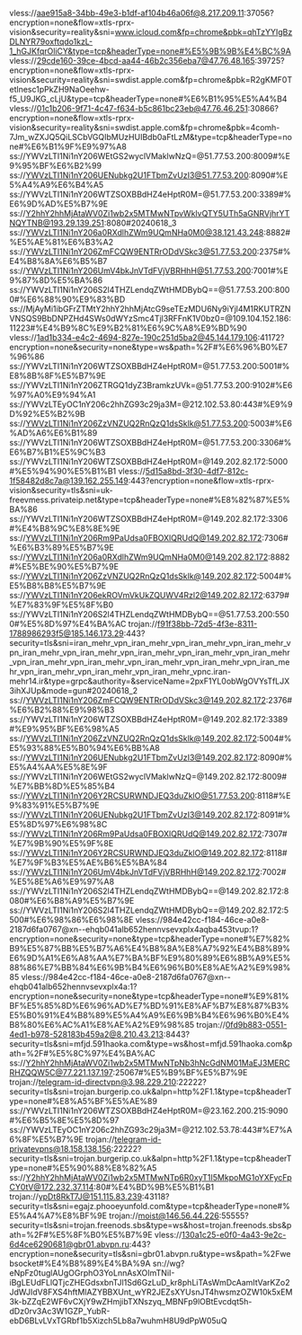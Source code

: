 vless://aae915a8-34bb-49e3-b1df-af104b46a06f@8.217.209.11:37056?encryption=none&flow=xtls-rprx-vision&security=reality&sni=www.icloud.com&fp=chrome&pbk=qhTzYYIgBzDLNYR79oxftqdo1kzL-1_hGJKfqrOliCY&type=tcp&headerType=none#%E5%9B%9B%E4%BC%9A
vless://29cde160-39ce-4bcd-aa44-46b2c356eba7@47.76.48.165:39725?encryption=none&flow=xtls-rprx-vision&security=reality&sni=swdist.apple.com&fp=chrome&pbk=R2gKMF0Tetlnesc1pPkZH9NaOeehw-f5_U9JKG_cLjU&type=tcp&headerType=none#%E6%B1%95%E5%A4%B4
vless://01c1b206-9f71-4c47-f634-b5c861bc23eb@47.76.46.251:30866?encryption=none&flow=xtls-rprx-vision&security=reality&sni=swdist.apple.com&fp=chrome&pbk=4comh-7Jm_wZXJQ5QiLSCbVGQIbMUzHUIBdb0aFtLzM&type=tcp&headerType=none#%E6%B1%9F%E9%97%A8
ss://YWVzLTI1Ni1nY206WEtGS2wyclVMaklwNzQ=@51.77.53.200:8009#%E9%95%BF%E6%B2%99
ss://YWVzLTI1Ni1nY206UENubkg2U1FTbmZvUzI3@51.77.53.200:8090#%E5%A4%A9%E6%B4%A5
ss://YWVzLTI1Ni1nY206WTZSOXBBdHZ4eHptR0M=@51.77.53.200:3389#%E6%9D%AD%E5%B7%9E
ss://Y2hhY2hhMjAtaWV0Zi1wb2x5MTMwNTpvWklvQTY5UTh5aGNRVjhrYTNQYTNB@193.29.139.251:8080#20240618_3
ss://YWVzLTI1Ni1nY206a0RXdlhZWm9UQmNHa0M0@38.121.43.248:8882#%E5%AE%81%E6%B3%A2
ss://YWVzLTI1Ni1nY206ZmFCQW9ENTRrODdVSkc3@51.77.53.200:2375#%E4%B8%8A%E6%B5%B7
ss://YWVzLTI1Ni1nY206UmV4bkJnVTdFVjVBRHhH@51.77.53.200:7001#%E9%87%8D%E5%BA%86
ss://YWVzLTI1Ni1nY206S2l4THZLendqZWtHMDBybQ==@51.77.53.200:8000#%E6%88%90%E9%83%BD
ss://MjAyMi1ibGFrZTMtY2hhY2hhMjAtcG9seTEzMDU6Ny9iYjl4M1RKUTRZNVNSQS9BbDNPZHd4SWs0dWYzSmc4Tjl3RFFnK1V0bz0=@109.104.152.186:11223#%E4%B9%8C%E9%B2%81%E6%9C%A8%E9%BD%90
vless://1ad1b334-e4c2-4694-827e-190c251d5ba2@45.144.179.106:41172?encryption=none&security=none&type=ws&path=%2F#%E6%96%B0%E7%96%86
ss://YWVzLTI1Ni1nY206WTZSOXBBdHZ4eHptR0M=@51.77.53.200:5001#%E8%8B%8F%E5%B7%9E
ss://YWVzLTI1Ni1nY206ZTRGQ1dyZ3BramkzUVk=@51.77.53.200:9102#%E6%97%A0%E9%94%A1
ss://YWVzLTEyOC1nY206c2hhZG93c29ja3M=@212.102.53.80:443#%E9%9D%92%E5%B2%9B
ss://YWVzLTI1Ni1nY206ZzVNZUQ2RnQzQ1dsSklk@51.77.53.200:5003#%E6%AD%A6%E6%B1%89
ss://YWVzLTI1Ni1nY206WTZSOXBBdHZ4eHptR0M=@51.77.53.200:3306#%E6%B7%B1%E5%9C%B3
ss://YWVzLTI1Ni1nY206WTZSOXBBdHZ4eHptR0M=@149.202.82.172:5000#%E5%94%90%E5%B1%B1
vless://5d15a8bd-3f30-4df7-812c-1f58482d8c7a@139.162.255.149:443?encryption=none&flow=xtls-rprx-vision&security=tls&sni=uk-freevmess.privateip.net&type=tcp&headerType=none#%E8%82%87%E5%BA%86
ss://YWVzLTI1Ni1nY206WTZSOXBBdHZ4eHptR0M=@149.202.82.172:3306#%E4%B8%9C%E8%8E%9E
ss://YWVzLTI1Ni1nY206Rm9PaUdsa0FBOXlQRUdQ@149.202.82.172:7306#%E6%B3%89%E5%B7%9E
ss://YWVzLTI1Ni1nY206a0RXdlhZWm9UQmNHa0M0@149.202.82.172:8882#%E5%BE%90%E5%B7%9E
ss://YWVzLTI1Ni1nY206ZzVNZUQ2RnQzQ1dsSklk@149.202.82.172:5004#%E5%B8%B8%E5%B7%9E
ss://YWVzLTI1Ni1nY206ekROVmVkUkZQUWV4Rzl2@149.202.82.172:6379#%E7%83%9F%E5%8F%B0
ss://YWVzLTI1Ni1nY206S2l4THZLendqZWtHMDBybQ==@51.77.53.200:5500#%E5%8D%97%E4%BA%AC
trojan://f91f38bb-72d5-4f3e-8311-1788986293f5@185.146.173.29:443?security=tls&sni=iran_mehr_vpn_iran_mehr_vpn_iran_mehr_vpn_iran_mehr_vpn_iran_mehr_vpn_iran_mehr_vpn_iran_mehr_vpn_iran_mehr_vpn_iran_mehr_vpn_iran_mehr_vpn_iran_mehr_vpn_iran_mehr_vpn_iran_mehr_vpn_iran_mehr_vpn_iran_mehr_vpn_iran_mehr_vpn_iran_mehr_vpnc.iran-mehr14.ir&type=grpc&authority=&serviceName=2pxF1YL0obWgOVYsTfLJX3ihXJUp&mode=gun#20240618_2
ss://YWVzLTI1Ni1nY206ZmFCQW9ENTRrODdVSkc3@149.202.82.172:2376#%E6%B2%88%E9%98%B3
ss://YWVzLTI1Ni1nY206WTZSOXBBdHZ4eHptR0M=@149.202.82.172:3389#%E9%95%BF%E6%98%A5
ss://YWVzLTI1Ni1nY206ZzVNZUQ2RnQzQ1dsSklk@149.202.82.172:5004#%E5%93%88%E5%B0%94%E6%BB%A8
ss://YWVzLTI1Ni1nY206UENubkg2U1FTbmZvUzI3@149.202.82.172:8090#%E5%A4%AA%E5%8E%9F
ss://YWVzLTI1Ni1nY206WEtGS2wyclVMaklwNzQ=@149.202.82.172:8009#%E7%BB%8D%E5%85%B4
ss://YWVzLTI1Ni1nY206Y2RCSURWNDJEQ3duZklO@51.77.53.200:8118#%E9%83%91%E5%B7%9E
ss://YWVzLTI1Ni1nY206UENubkg2U1FTbmZvUzI3@149.202.82.172:8091#%E5%8D%97%E6%98%8C
ss://YWVzLTI1Ni1nY206Rm9PaUdsa0FBOXlQRUdQ@149.202.82.172:7307#%E7%9B%90%E5%9F%8E
ss://YWVzLTI1Ni1nY206Y2RCSURWNDJEQ3duZklO@149.202.82.172:8118#%E7%9F%B3%E5%AE%B6%E5%BA%84
ss://YWVzLTI1Ni1nY206UmV4bkJnVTdFVjVBRHhH@149.202.82.172:7002#%E5%8E%A6%E9%97%A8
ss://YWVzLTI1Ni1nY206S2l4THZLendqZWtHMDBybQ==@149.202.82.172:8080#%E6%B8%A9%E5%B7%9E
ss://YWVzLTI1Ni1nY206S2l4THZLendqZWtHMDBybQ==@149.202.82.172:5500#%E6%98%86%E6%98%8E
vless://984e42cc-f184-46ce-a0e8-2187d6fa0767@xn--ehqb041alb652hennvsevxplx4aqba453tvup:1?encryption=none&security=none&type=tcp&headerType=none#%E7%82%B9%E5%87%BB%E5%B7%A6%E4%B8%8A%E8%A7%92%E4%B8%89%E6%9D%A1%E6%A8%AA%E7%BA%BF%E9%80%89%E6%8B%A9%E5%88%86%E7%BB%84%E6%9B%B4%E6%96%B0%E8%AE%A2%E9%98%85
vless://984e42cc-f184-46ce-a0e8-2187d6fa0767@xn--ehqb041alb652hennvsevxplx4a:1?encryption=none&security=none&type=tcp&headerType=none#%E9%81%BF%E5%85%8D%E6%96%AD%E7%BD%91%E8%AF%B7%E8%87%B3%E5%B0%91%E4%B8%89%E5%A4%A9%E6%9B%B4%E6%96%B0%E4%B8%80%E6%AC%A1%E8%AE%A2%E9%98%85
trojan://0fd9b883-0551-4ed1-b978-528183b459a2@8.210.43.213:8443?security=tls&sni=mfjd.591haoka.com&type=ws&host=mfjd.591haoka.com&path=%2F#%E5%8C%97%E4%BA%AC
ss://Y2hhY2hhMjAtaWV0Zi1wb2x5MTMwNTpNb3hNcGdNM01MaEJ3MERCRHZQQW5C@77.221.137.197:25067#%E5%B9%BF%E5%B7%9E
trojan://telegram-id-directvpn@3.98.229.210:22222?security=tls&sni=trojan.burgerip.co.uk&alpn=http%2F1.1&type=tcp&headerType=none#%E8%A5%BF%E5%AE%89
ss://YWVzLTI1Ni1nY206WTZSOXBBdHZ4eHptR0M=@23.162.200.215:9090#%E6%B5%8E%E5%8D%97
ss://YWVzLTEyOC1nY206c2hhZG93c29ja3M=@212.102.53.78:443#%E7%A6%8F%E5%B7%9E
trojan://telegram-id-privatevpns@18.158.138.156:22222?security=tls&sni=trojan.burgerip.co.uk&alpn=http%2F1.1&type=tcp&headerType=none#%E5%90%88%E8%82%A5
ss://Y2hhY2hhMjAtaWV0Zi1wb2x5MTMwNTp6R0xyT1I5MkpoMG1oYXFycFpCY0tV@172.232.37.114:80#%E4%BD%9B%E5%B1%B1
trojan://ypDt8RkT7J@151.115.83.239:43118?security=tls&sni=egajz.phooeyunfold.com&type=tcp&headerType=none#%E5%A4%A7%E8%BF%9E
trojan://moist@146.56.44.226:55555?security=tls&sni=trojan.freenods.sbs&type=ws&host=trojan.freenods.sbs&path=%2F#%E5%8F%B0%E5%B7%9E
vless://130a1c25-e0f0-4a43-9e2c-6d4ce6290681@gbr01.abvpn.ru:443?encryption=none&security=tls&sni=gbr01.abvpn.ru&type=ws&path=%2Fwebsocket#%E4%B8%89%E4%BA%9A
sn://wg?eNpFz0tuglAUgOGrphO3YoLnnAsXOImTNiI-iBgLEUdFLlQTjcZHEGdsxbnTJl1Sd6GzLuD_kr8phLiTAsWmDcAamItVarKZo2JdWJIdV8FXS4hftMlAZYBBXUnt_wYR2JEZsXYUsnJT4hwsmzOZW10k5xEM3k-bZZqE2WF6vCXjY9wZHmjibTXNszyq_MBNFp9lOBtEvcdqt5h-dDz0rv3Ac3W1GZP_YubR-ebD6BLvLVxTGRbf1b5Xizch5Lb8a7wuhmH8U9dPpW05uQ
